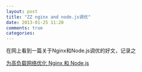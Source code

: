 ```yaml
---
layout: post
title: "ZZ nginx and node.js调优"
date: 2013-01-25 11:20
comments: true
categories: 
---
```


在网上看到一篇关于Nginx和Node.js调优的好文，记录之

[为高负载网络优化 Nginx 和 Node.js](http://www.oschina.net/translate/optimising-nginx-node-js-and-networking-for-heavy-workloads)
